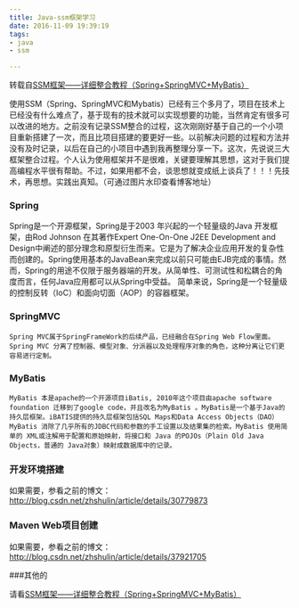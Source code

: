 ```yaml
---
title: Java-ssm框架学习
date: 2016-11-09 19:39:19
tags:
- java
- ssm

---
```


转载自[SSM框架——详细整合教程（Spring+SpringMVC+MyBatis）](http://blog.csdn.net/gebitan505/article/details/44455235)

<!--more-->
使用SSM（Spring、SpringMVC和Mybatis）已经有三个多月了，项目在技术上已经没有什么难点了，基于现有的技术就可以实现想要的功能，当然肯定有很多可以改进的地方。之前没有记录SSM整合的过程，这次刚刚好基于自己的一个小项目重新搭建了一次，而且比项目搭建的要更好一些。以前解决问题的过程和方法并没有及时记录，以后在自己的小项目中遇到我再整理分享一下。这次，先说说三大框架整合过程。个人认为使用框架并不是很难，关键要理解其思想，这对于我们提高编程水平很有帮助。不过，如果用都不会，谈思想就变成纸上谈兵了！！！先技术，再思想。实践出真知。（可通过图片水印查看博客地址）

### Spring

   Spring是一个开源框架，Spring是于2003 年兴起的一个轻量级的Java 开发框架，由Rod Johnson 在其著作Expert One-On-One J2EE Development and Design中阐述的部分理念和原型衍生而来。它是为了解决企业应用开发的复杂性而创建的。Spring使用基本的JavaBean来完成以前只可能由EJB完成的事情。然而，Spring的用途不仅限于服务器端的开发。从简单性、可测试性和松耦合的角度而言，任何Java应用都可以从Spring中受益。 简单来说，Spring是一个轻量级的控制反转（IoC）和面向切面（AOP）的容器框架。

### SpringMVC

    Spring MVC属于SpringFrameWork的后续产品，已经融合在Spring Web Flow里面。Spring MVC 分离了控制器、模型对象、分派器以及处理程序对象的角色，这种分离让它们更容易进行定制。

### MyBatis

    MyBatis 本是apache的一个开源项目iBatis, 2010年这个项目由apache software foundation 迁移到了google code，并且改名为MyBatis 。MyBatis是一个基于Java的持久层框架。iBATIS提供的持久层框架包括SQL Maps和Data Access Objects（DAO）MyBatis 消除了几乎所有的JDBC代码和参数的手工设置以及结果集的检索。MyBatis 使用简单的 XML或注解用于配置和原始映射，将接口和 Java 的POJOs（Plain Old Java Objects，普通的 Java对象）映射成数据库中的记录。

### 开发环境搭建

如果需要，参看之前的博文：http://blog.csdn.net/zhshulin/article/details/30779873

### Maven Web项目创建

如果需要，参看之前的博文：http://blog.csdn.net/zhshulin/article/details/37921705

###其他的

请看[SSM框架——详细整合教程（Spring+SpringMVC+MyBatis）](http://blog.csdn.net/gebitan505/article/details/44455235)
